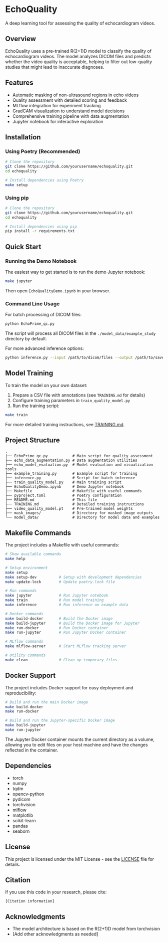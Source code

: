 # EchoQuality

A deep learning tool for assessing the quality of echocardiogram videos.

## Overview

EchoQuality uses a pre-trained R(2+1)D model to classify the quality of echocardiogram videos. The model analyzes DICOM files and predicts whether the video quality is acceptable, helping to filter out low-quality studies that might lead to inaccurate diagnoses.

## Features

- Automatic masking of non-ultrasound regions in echo videos
- Quality assessment with detailed scoring and feedback
- MLflow integration for experiment tracking
- GradCAM visualization to understand model decisions
- Comprehensive training pipeline with data augmentation
- Jupyter notebook for interactive exploration

## Installation

### Using Poetry (Recommended)

```bash
# Clone the repository
git clone https://github.com/yourusername/echoquality.git
cd echoquality

# Install dependencies using Poetry
make setup
```

### Using pip

```bash
# Clone the repository
git clone https://github.com/yourusername/echoquality.git
cd echoquality

# Install dependencies using pip
pip install -r requirements.txt
```

## Quick Start

### Running the Demo Notebook

The easiest way to get started is to run the demo Jupyter notebook:

```bash
make jupyter
```

Then open `EchoQualityDemo.ipynb` in your browser.

### Command Line Usage

For batch processing of DICOM files:

```bash
python EchoPrime_qc.py
```

The script will process all DICOM files in the `./model_data/example_study` directory by default.

For more advanced inference options:

```bash
python inference.py --input /path/to/dicom/files --output /path/to/save/results --gradcam
```

## Model Training

To train the model on your own dataset:

1. Prepare a CSV file with annotations (see `TRAINING.md` for details)
2. Configure training parameters in `train_quality_model.py`
3. Run the training script:

```bash
make train
```

For more detailed training instructions, see [TRAINING.md](TRAINING.md).

## Project Structure

```
.
├── EchoPrime_qc.py           # Main script for quality assessment
├── echo_data_augmentation.py # Data augmentation utilities
├── echo_model_evaluation.py  # Model evaluation and visualization tools
├── example_training.py       # Example script for training
├── inference.py              # Script for batch inference
├── train_quality_model.py    # Main training script
├── EchoQualityDemo.ipynb     # Demo Jupyter notebook
├── Makefile                  # Makefile with useful commands
├── pyproject.toml            # Poetry configuration
├── README.md                 # This file
├── TRAINING.md               # Detailed training instructions
├── video_quality_model.pt    # Pre-trained model weights
├── mask_images/              # Directory for masked image outputs
└── model_data/               # Directory for model data and examples
```

## Makefile Commands

The project includes a Makefile with useful commands:

```bash
# Show available commands
make help

# Setup environment
make setup
make setup-dev          # Setup with development dependencies
make update-lock        # Update poetry.lock file

# Run commands
make jupyter            # Run Jupyter notebook
make train              # Run model training
make inference          # Run inference on example data

# Docker commands
make build-docker       # Build the Docker image
make build-jupyter      # Build the Docker image for Jupyter
make run-docker         # Run Docker container
make run-jupyter        # Run Jupyter Docker container

# MLflow commands
make mlflow-server      # Start MLflow tracking server

# Utility commands
make clean              # Clean up temporary files
```

## Docker Support

The project includes Docker support for easy deployment and reproducibility:

```bash
# Build and run the main Docker image
make build-docker
make run-docker

# Build and run the Jupyter-specific Docker image
make build-jupyter
make run-jupyter
```

The Jupyter Docker container mounts the current directory as a volume, allowing you to edit files on your host machine and have the changes reflected in the container.

## Dependencies

- torch
- numpy
- tqdm
- opencv-python
- pydicom
- torchvision
- mlflow
- matplotlib
- scikit-learn
- pandas
- seaborn

## License

This project is licensed under the MIT License - see the [LICENSE](LICENSE) file for details.

## Citation

If you use this code in your research, please cite:

```
[Citation information]
```

## Acknowledgments

- The model architecture is based on the R(2+1)D model from torchvision
- [Add other acknowledgments as needed]
